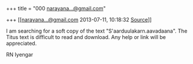 +++
title = "000 narayana...@gmail.com"

+++
[[narayana...@gmail.com	2013-07-11, 10:18:32 [Source](https://groups.google.com/g/samskrita/c/rb5KR5iVsSQ)]]



I am searching for a soft copy of the text "S'aarduulakarn.aavadaana". The Titus text is difficult to read and download. Any help or link will be appreciated.

  

RN Iyengar

